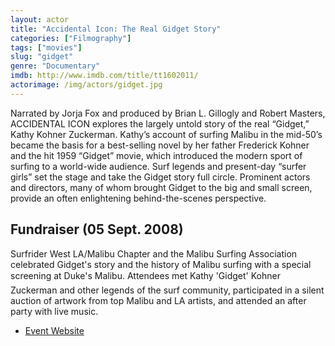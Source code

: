 ```yaml
---
layout: actor
title: "Accidental Icon: The Real Gidget Story"
categories: ["Filmography"]
tags: ["movies"]
slug: "gidget"
genre: "Documentary"
imdb: http://www.imdb.com/title/tt1602011/
actorimage: /img/actors/gidget.jpg
---
```


Narrated by Jorja Fox and produced by Brian L. Gillogly and Robert Masters, ACCIDENTAL ICON explores the largely untold story of the real “Gidget,” Kathy Kohner Zuckerman. Kathy’s account of surfing Malibu in the mid-50’s became the basis for a best-selling novel by her father Frederick Kohner and the hit 1959 “Gidget” movie, which introduced the modern sport of surfing to a world-wide audience. Surf legends and present-day “surfer girls” set the stage and take the Gidget story full circle. Prominent actors and directors, many of whom brought Gidget to the big and small screen, provide an often enlightening behind-the-scenes perspective.

## Fundraiser (05 Sept. 2008)

Surfrider West LA/Malibu Chapter and the Malibu Surfing Association celebrated Gidget's story and the history of Malibu surfing with a special screening at Duke's Malibu. Attendees met Kathy 'Gidget' Kohner Zuckerman and other legends of the surf community, participated in a silent auction of artwork from top Malibu and LA artists, and attended an after party with live music.

* [Event Website](https://surfriderwlam.org/cleanthebu/?p=125)
